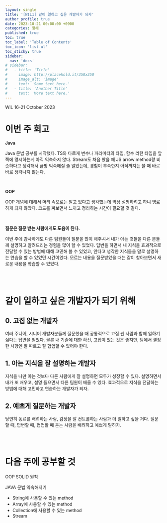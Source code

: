 ```yaml
---
layout: single
title: '[WIL1] 같이 일하고 싶은 개발자가 되자'
author_profile: true
date: 2023-10-21 00:00:00 +0900
categories: 항해
published: true
toc: true
toc_label: 'Table of Contents'
toc_icon: 'list-ul'
toc_sticky: true
sidebar:
  nav: 'docs'
# sidebar:
#   - title: 'Title'
#     image: http://placehold.it/350x250
#     image_alt: 'image'
#     text: 'Some text here.'
#   - title: 'Another Title'
#     text: 'More text here.'
---
```


WIL 16-21 October 2023

# 이번 주 회고

**Java**

  Java 문법 공부를 시작했다. TS와 다르게 변수나 파라미터의 타입, 함수 리턴 타입을 앞쪽에 명시하는게 아직 익숙하지 않다. Stream도 처음 봤을 때 JS arrow method랑 비슷하다고 생각해서 금방 익숙해질 줄 알았는데, 경험이 부족한지 아직까지는 쓸 때 바로바로 생각나지 않는다.

<br>

**OOP**

  OOP 개념에 대해서 머리 속으로는 알고 있다고 생각했는데 막상 설명하려고 하니 명료하게 되지 않았다. 코드를 짜보면서 느끼고 정리하는 시간이 필요할 것 같다. 

<br>


**질문은 질문 받는 사람에게도 도움이 된다.**

  이번 주에 감사하게도 다른 팀원들이 질문을 많이 해주셔서 내가 아는 것들을 다른 분들께 설명하고 알려드리는 경험을 많이 할 수 있었다. 답변을 하면서 내 지식을 효과적으로 전달할 수 있는 방법에 대해 고민해 볼 수 있었고, 안다고 생각한 지식들을 말로 설명하는 연습을 할 수 있었던 시간이었다. 모르는 내용을 질문받았을 때는 같이 찾아보면서 새로운 내용을 학습할 수 있었다. 


<br>
<br>

# 같이 일하고 싶은 개발자가 되기 위해

## 0. 고집 없는 개발자
  여러 주니어, 시니어 개발자분들께 질문했을 때 공통적으로 고집 쎈 사람과 함께 일하기 싫다는 답변을 얻었다. 물론 내 기술에 대한 확신, 고집이 있는 것은 좋지만, 팀에서 결정한 사항엔 잘 따르고 잘 협업할 수 있어야 한다. 

## 1. 아는 지식을 잘 설명하는 개발자
  지식을 나만 아는 것보다 다른 사람에게 잘 설명하면 모두가 성장할 수 있다. 설명하면서 내가 또 배우고, 설명 들으면서 다른 팀원이 배울 수 있다. 효과적으로 지식을 전달하는 방법에 대해 고민하고 연습하는 개발자가 되자.

## 2. 예쁘게 질문하는 개발자
  당연히 동료를 배려하는 사람, 감정을 잘 컨트롤하는 사람과 더 일하고 싶을 거다. 질문할 때, 답변할 때, 협업할 때 듣는 사람을 배려하고 예쁘게 말하자.

<br>
<br>

# 다음 주에 공부할 것

OOP SOLID 원칙

JAVA 문법 익숙해지기
  - String에 사용할 수 있는 method
  - Array에 사용할 수 있는 method
  - Collection에 사용할 수 있는 method
  - Stream 


